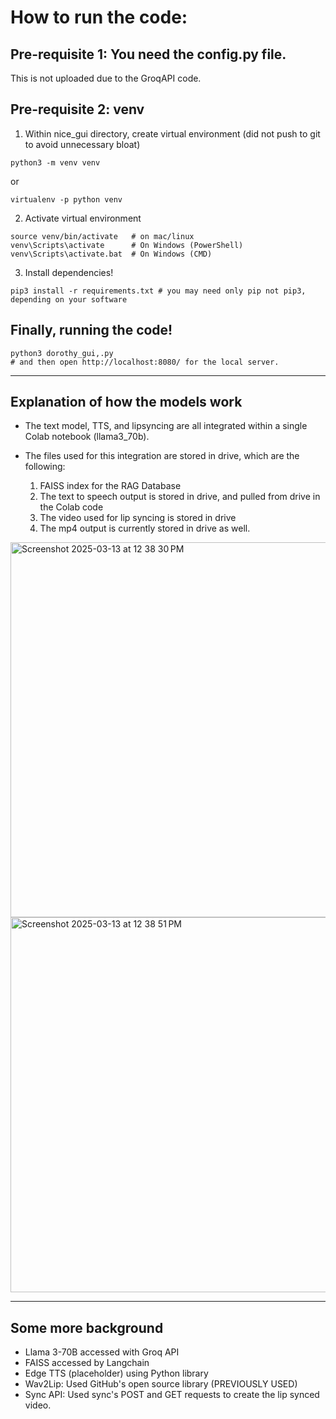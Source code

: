# How to run the code: 
## Pre-requisite 1: You need the config.py file. 
This is not uploaded due to the GroqAPI code. 
## Pre-requisite 2: venv 
1) Within nice_gui directory, create virtual environment (did not push to git to avoid unnecessary bloat)
```
python3 -m venv venv
```
or 
```
virtualenv -p python venv
```
2) Activate virtual environment 
```
source venv/bin/activate   # on mac/linux
venv\Scripts\activate      # On Windows (PowerShell)
venv\Scripts\activate.bat  # On Windows (CMD)
```

3) Install dependencies!
```
pip3 install -r requirements.txt # you may need only pip not pip3, depending on your software
```

## Finally, running the code! 
```
python3 dorothy_gui,.py
# and then open http://localhost:8080/ for the local server.
```

--- 
## Explanation of how the models work 

- The text model, TTS, and lipsyncing are all integrated within a single Colab notebook (llama3_70b).
- The files used for this integration are stored in drive, which are the following:

  1. FAISS index for the RAG Database
  2. The text to speech output is stored in drive, and pulled from drive in the Colab code
  3. The video used for lip syncing is stored in drive
  4. The mp4 output is currently stored in drive as well.
 
<img width="600" alt="Screenshot 2025-03-13 at 12 38 30 PM" src="https://github.com/user-attachments/assets/c2a87fac-8471-49a7-9b3e-764ee54c9968" />
<img width="600" alt="Screenshot 2025-03-13 at 12 38 51 PM" src="https://github.com/user-attachments/assets/99bfde1a-92a5-4efe-a84a-a40fad393327" />

---

## Some more background 
- Llama 3-70B accessed with Groq API
- FAISS accessed by Langchain
- Edge TTS (placeholder) using Python library
- Wav2Lip: Used GitHub's open source library (PREVIOUSLY USED)
- Sync API: Used sync's POST and GET requests to create the lip synced video. 
